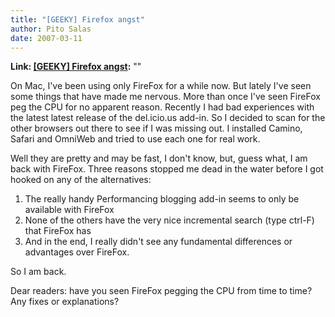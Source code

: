```yaml
---
title: "[GEEKY] Firefox angst"
author: Pito Salas
date: 2007-03-11
---
```


**Link: [[GEEKY] Firefox angst](None):** ""



On Mac, I've been using only FireFox for a while now. But lately I've seen
some things that have made me nervous. More than once I've seen FireFox peg
the CPU for no apparent reason. Recently I had bad experiences with the latest
latest release of the del.icio.us add-in. So I decided to scan for the other
browsers out there to see if I was missing out. I installed Camino, Safari and
OmniWeb and tried to use each one for real work.

Well they are pretty and may be fast, I don't know, but, guess what, I am back
with FireFox. Three reasons stopped me dead in the water before I got hooked
on any of the alternatives:

  1. The really handy Performancing blogging add-in seems to only be available with FireFox
  2. None of the others have the very nice incremental search (type ctrl-F) that FireFox has
  3. And in the end, I really didn't see any fundamental differences or advantages over FireFox.

So I am back.

Dear readers: have you seen FireFox pegging the CPU from time to time? Any
fixes or explanations?


